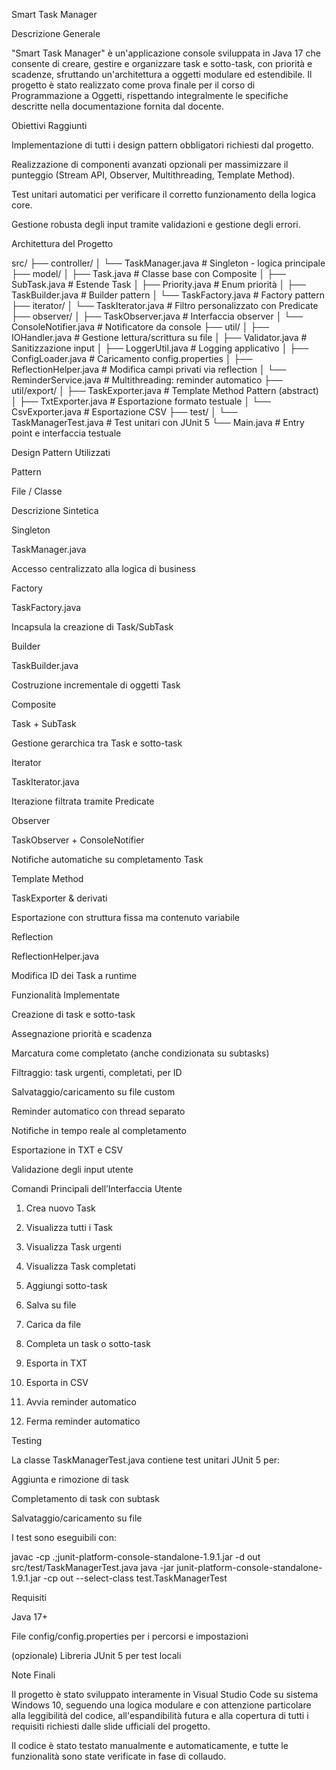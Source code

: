 Smart Task Manager

Descrizione Generale

"Smart Task Manager" è un'applicazione console sviluppata in Java 17 che consente di creare, gestire e organizzare task e sotto-task, con priorità e scadenze, sfruttando un'architettura a oggetti modulare ed estendibile. Il progetto è stato realizzato come prova finale per il corso di Programmazione a Oggetti, rispettando integralmente le specifiche descritte nella documentazione fornita dal docente.

Obiettivi Raggiunti

Implementazione di tutti i design pattern obbligatori richiesti dal progetto.

Realizzazione di componenti avanzati opzionali per massimizzare il punteggio (Stream API, Observer, Multithreading, Template Method).

Test unitari automatici per verificare il corretto funzionamento della logica core.

Gestione robusta degli input tramite validazioni e gestione degli errori.

Architettura del Progetto

src/
├── controller/
│ └── TaskManager.java # Singleton - logica principale
├── model/
│ ├── Task.java # Classe base con Composite
│ ├── SubTask.java # Estende Task
│ ├── Priority.java # Enum priorità
│ ├── TaskBuilder.java # Builder pattern
│ └── TaskFactory.java # Factory pattern
├── iterator/
│ └── TaskIterator.java # Filtro personalizzato con Predicate
├── observer/
│ ├── TaskObserver.java # Interfaccia observer
│ └── ConsoleNotifier.java # Notificatore da console
├── util/
│ ├── IOHandler.java # Gestione lettura/scrittura su file
│ ├── Validator.java # Sanitizzazione input
│ ├── LoggerUtil.java # Logging applicativo
│ ├── ConfigLoader.java # Caricamento config.properties
│ ├── ReflectionHelper.java # Modifica campi privati via reflection
│ └── ReminderService.java # Multithreading: reminder automatico
├── util/export/
│ ├── TaskExporter.java # Template Method Pattern (abstract)
│ ├── TxtExporter.java # Esportazione formato testuale
│ └── CsvExporter.java # Esportazione CSV
├── test/
│ └── TaskManagerTest.java # Test unitari con JUnit 5
└── Main.java # Entry point e interfaccia testuale

Design Pattern Utilizzati

Pattern

File / Classe

Descrizione Sintetica

Singleton

TaskManager.java

Accesso centralizzato alla logica di business

Factory

TaskFactory.java

Incapsula la creazione di Task/SubTask

Builder

TaskBuilder.java

Costruzione incrementale di oggetti Task

Composite

Task + SubTask

Gestione gerarchica tra Task e sotto-task

Iterator

TaskIterator.java

Iterazione filtrata tramite Predicate

Observer

TaskObserver + ConsoleNotifier

Notifiche automatiche su completamento Task

Template Method

TaskExporter & derivati

Esportazione con struttura fissa ma contenuto variabile

Reflection

ReflectionHelper.java

Modifica ID dei Task a runtime

Funzionalità Implementate

Creazione di task e sotto-task

Assegnazione priorità e scadenza

Marcatura come completato (anche condizionata su subtasks)

Filtraggio: task urgenti, completati, per ID

Salvataggio/caricamento su file custom

Reminder automatico con thread separato

Notifiche in tempo reale al completamento

Esportazione in TXT e CSV

Validazione degli input utente

Comandi Principali dell’Interfaccia Utente

1. Crea nuovo Task

2. Visualizza tutti i Task

3. Visualizza Task urgenti

4. Visualizza Task completati

5. Aggiungi sotto-task

6. Salva su file

7. Carica da file

8. Completa un task o sotto-task

9. Esporta in TXT

10. Esporta in CSV

11. Avvia reminder automatico

12. Ferma reminder automatico

Testing

La classe TaskManagerTest.java contiene test unitari JUnit 5 per:

Aggiunta e rimozione di task

Completamento di task con subtask

Salvataggio/caricamento su file

I test sono eseguibili con:

javac -cp .;junit-platform-console-standalone-1.9.1.jar -d out src/test/TaskManagerTest.java
java -jar junit-platform-console-standalone-1.9.1.jar -cp out --select-class test.TaskManagerTest

Requisiti

Java 17+

File config/config.properties per i percorsi e impostazioni

(opzionale) Libreria JUnit 5 per test locali

Note Finali

Il progetto è stato sviluppato interamente in Visual Studio Code su sistema Windows 10, seguendo una logica modulare e con attenzione particolare alla leggibilità del codice, all'espandibilità futura e alla copertura di tutti i requisiti richiesti dalle slide ufficiali del progetto.

Il codice è stato testato manualmente e automaticamente, e tutte le funzionalità sono state verificate in fase di collaudo.
